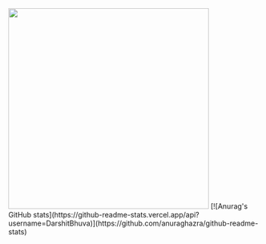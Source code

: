 <img src="https://github-readme-stats.vercel.app/api?username=DarshitBhuva&show_icons=true&theme=Dark" width="400">
[![Anurag's GitHub stats](https://github-readme-stats.vercel.app/api?username=DarshitBhuva)](https://github.com/anuraghazra/github-readme-stats)
